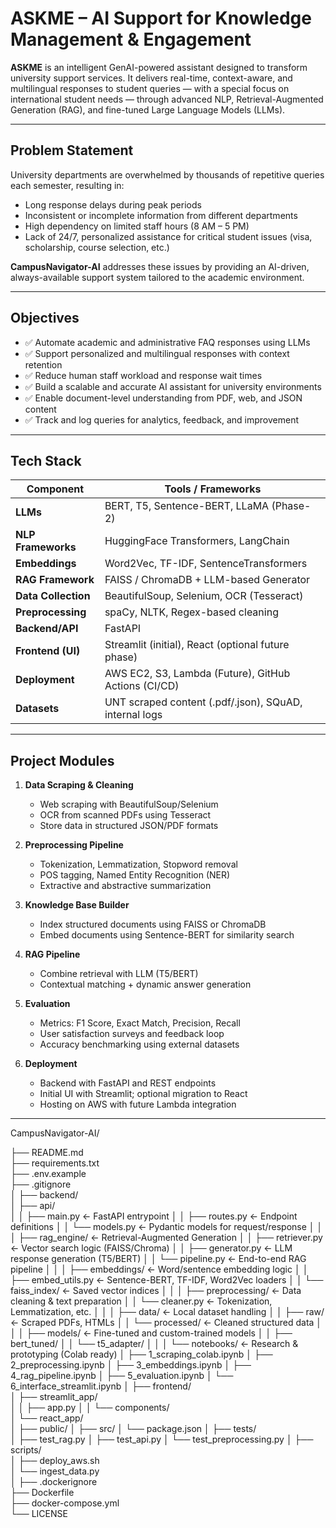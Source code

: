 # ASKME – AI Support for Knowledge Management & Engagement

**ASKME** is an intelligent GenAI-powered assistant designed to transform university support services. It delivers real-time, context-aware, and multilingual responses to student queries — with a special focus on international student needs — through advanced NLP, Retrieval-Augmented Generation (RAG), and fine-tuned Large Language Models (LLMs).

---

## Problem Statement

University departments are overwhelmed by thousands of repetitive queries each semester, resulting in:

- Long response delays during peak periods
- Inconsistent or incomplete information from different departments
- High dependency on limited staff hours (8 AM – 5 PM)
- Lack of 24/7, personalized assistance for critical student issues (visa, scholarship, course selection, etc.)

**CampusNavigator-AI** addresses these issues by providing an AI-driven, always-available support system tailored to the academic environment.

---

## Objectives

- ✅ Automate academic and administrative FAQ responses using LLMs
- ✅ Support personalized and multilingual responses with context retention
- ✅ Reduce human staff workload and response wait times
- ✅ Build a scalable and accurate AI assistant for university environments
- ✅ Enable document-level understanding from PDF, web, and JSON content
- ✅ Track and log queries for analytics, feedback, and improvement

---

## Tech Stack

| Component             | Tools / Frameworks                                      |
|----------------------|----------------------------------------------------------|
| **LLMs**             | BERT, T5, Sentence-BERT, LLaMA (Phase-2)                |
| **NLP Frameworks**   | HuggingFace Transformers, LangChain                     |
| **Embeddings**       | Word2Vec, TF-IDF, SentenceTransformers                  |
| **RAG Framework**    | FAISS / ChromaDB + LLM-based Generator                  |
| **Data Collection**  | BeautifulSoup, Selenium, OCR (Tesseract)                |
| **Preprocessing**    | spaCy, NLTK, Regex-based cleaning                       |
| **Backend/API**      | FastAPI                                                  |
| **Frontend (UI)**    | Streamlit (initial), React (optional future phase)      |
| **Deployment**       | AWS EC2, S3, Lambda (Future), GitHub Actions (CI/CD)    |
| **Datasets**         | UNT scraped content (.pdf/.json), SQuAD, internal logs  |

---

## Project Modules

1. **Data Scraping & Cleaning**
   - Web scraping with BeautifulSoup/Selenium
   - OCR from scanned PDFs using Tesseract
   - Store data in structured JSON/PDF formats

2. **Preprocessing Pipeline**
   - Tokenization, Lemmatization, Stopword removal
   - POS tagging, Named Entity Recognition (NER)
   - Extractive and abstractive summarization

3. **Knowledge Base Builder**
   - Index structured documents using FAISS or ChromaDB
   - Embed documents using Sentence-BERT for similarity search

4. **RAG Pipeline**
   - Combine retrieval with LLM (T5/BERT)
   - Contextual matching + dynamic answer generation

5. **Evaluation**
   - Metrics: F1 Score, Exact Match, Precision, Recall
   - User satisfaction surveys and feedback loop
   - Accuracy benchmarking using external datasets

6. **Deployment**
   - Backend with FastAPI and REST endpoints
   - Initial UI with Streamlit; optional migration to React
   - Hosting on AWS with future Lambda integration

---
CampusNavigator-AI/

├── README.md                           
├── requirements.txt                   
├── .env.example                        
├── .gitignore                         
│
├── backend/                            
│   ├── api/                           
│   │   ├── main.py                     ← FastAPI entrypoint
│   │   ├── routes.py                   ← Endpoint definitions
│   │   └── models.py                   ← Pydantic models for request/response
│   │
│   ├── rag_engine/                     ← Retrieval-Augmented Generation
│   │   ├── retriever.py                ← Vector search logic (FAISS/Chroma)
│   │   ├── generator.py                ← LLM response generation (T5/BERT)
│   │   └── pipeline.py                 ← End-to-end RAG pipeline
│   │
│   ├── embeddings/                     ← Word/sentence embedding logic
│   │   ├── embed_utils.py              ← Sentence-BERT, TF-IDF, Word2Vec loaders
│   │   └── faiss_index/                ← Saved vector indices
│   │
│   ├── preprocessing/                  ← Data cleaning & text preparation
│   │   └── cleaner.py                  ← Tokenization, Lemmatization, etc.
│   │
│   ├── data/                           ← Local dataset handling
│   │   ├── raw/                        ← Scraped PDFs, HTMLs
│   │   └── processed/                  ← Cleaned structured data
│   │
│   ├── models/                         ← Fine-tuned and custom-trained models
│   │   ├── bert_tuned/
│   │   └── t5_adapter/
│   │
│   └── notebooks/                      ← Research & prototyping (Colab ready)
│       ├── 1_scraping_colab.ipynb
│       ├── 2_preprocessing.ipynb
│       ├── 3_embeddings.ipynb
│       ├── 4_rag_pipeline.ipynb
│       ├── 5_evaluation.ipynb
│       └── 6_interface_streamlit.ipynb
│
├── frontend/                          
│   ├── streamlit_app/                  
│   │   ├── app.py
│   │   └── components/                 
│   └── react_app/                      
│       ├── public/
│       ├── src/
│       └── package.json
│
├── tests/                              
│   ├── test_rag.py
│   ├── test_api.py
│   └── test_preprocessing.py
│
├── scripts/                            
│   ├── deploy_aws.sh                   
│   └── ingest_data.py                  
│
├── .dockerignore                       
├── Dockerfile                          
├── docker-compose.yml                  
└── LICENSE                             
